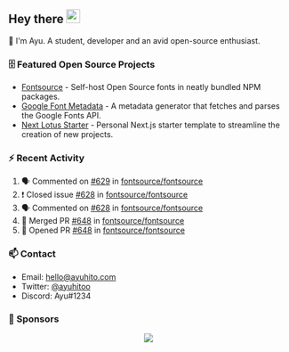 ## Hey there <img src="https://media.giphy.com/media/hvRJCLFzcasrR4ia7z/giphy.gif" width="25" height="25">

📝 I'm Ayu. A student, developer and an avid open-source enthusiast.

### 🗄 Featured Open Source Projects

- [Fontsource](https://github.com/fontsource/fontsource) - Self-host Open Source fonts in neatly bundled NPM packages.
- [Google Font Metadata](https://github.com/fontsource/google-font-metadata) - A metadata generator that fetches and parses the Google Fonts API.
- [Next Lotus Starter](https://github.com/DecliningLotus/next-lotus-starter) - Personal Next.js starter template to streamline the creation of new projects.

### ⚡ Recent Activity

<!--START_SECTION:activity-->

1. 🗣 Commented on [#629](https://github.com/fontsource/fontsource/issues/629) in [fontsource/fontsource](https://github.com/fontsource/fontsource)
2. ❗️ Closed issue [#628](https://github.com/fontsource/fontsource/issues/628) in [fontsource/fontsource](https://github.com/fontsource/fontsource)
3. 🗣 Commented on [#628](https://github.com/fontsource/fontsource/issues/628) in [fontsource/fontsource](https://github.com/fontsource/fontsource)
4. 🎉 Merged PR [#648](https://github.com/fontsource/fontsource/pull/648) in [fontsource/fontsource](https://github.com/fontsource/fontsource)
5. 💪 Opened PR [#648](https://github.com/fontsource/fontsource/pull/648) in [fontsource/fontsource](https://github.com/fontsource/fontsource)
<!--END_SECTION:activity-->

### 📫 Contact

- Email: hello@ayuhito.com
- Twitter: [@ayuhitoo](https://twitter.com/ayuhitoo)
- Discord: Ayu#1234


### :sparkling_heart: Sponsors

<p align="center">
  <a href="https://cdn.jsdelivr.net/gh/ayuhito/ayuhito/sponsors.svg">
    <img src='https://cdn.jsdelivr.net/gh/ayuhito/ayuhito/sponsors.svg'/>
  </a>
</p>